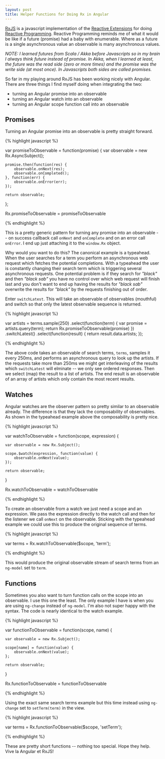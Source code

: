 ```yaml
---
layout: post
title: Helper Functions for Doing Rx in Angular
---
```


[RxJS](https://github.com/Reactive-Extensions/RxJS) is a javascript implementation of the [Reactive Extensions](http://msdn.microsoft.com/en-us/data/gg577609.aspx) for doing [Reactive Programming](http://en.wikipedia.org/wiki/Reactive_programming).  Reactive Programming reminds me of what it would be like if a future (promise) had a baby with enumerable.  Where as a future is a single asynchronous value an observable is many asynchronous values.

*NOTE: I learned futures from Scala / Akka before Javascripts so in my brain I always think future instead of promise.  In Akka, when I learned at least, the future was the read side (zero or more times) and the promise was the write side (at most once).  In Javascripts both sides are called promises.*

So far in my playing around RxJS has been working nicely with Angular.  There are three things I find myself doing when integrating the two:

- turning an Angular promise into an observable
- turning an Angular watch into an observable
- turning an Angular scope function call into an observable

Promises
---

Turning an Angular promise into an observable is pretty straight forward.

{% highlight javascript %}

var promiseToObservable = function(promise) {
    var observable = new Rx.AsyncSubject();

    promise.then(function(res) {
        observable.onNext(res);
        observable.onCompleted();
    }, function(err) {
        observable.onError(err);
    });

    return observable;
};

Rx.promiseToObservable = promiseToObservable

{% endhighlight %}

This is a pretty generic pattern for turning any promise into an observable -- on success callback call `onNext` and `onComplete` and on an error call `onError`.  I end up just attaching it to the `window.Rx` object.

Why would you want to do this?  The canonical example is a typeahead.  When the user searches for a term you perform an asynchronous web request which fetches the potential completions.  With a typeahead the user is constantly changing their search term which is triggering several asynchronous requests.  One potential problem is if they search for *"black"* and then *"black sab"* you have no control over which web request will finish last and you don't want to end up having the results for *"black sab"* overwrite the results for *"black"* by the requests finishing out of order.

Enter `switchLatest`.  This will take an observable of observables (mouthful) and switch so that only the latest observable sequence is returned.

{% highlight javascript %}

var artists = terms.sample(250)
    .select(function(term) {
        var promise = artists.query(term);
        return Rx.promiseToObservable(promise)
    })
    .switchLatest()
    .select(function(result) {
        return result.data.artists;
    });

{% endhighlight %}

The above code takes an observable of search terms, `terms`, samples it every 250ms, and performs an asynchronous query to look up the artists.  If the requests take more than 250ms we might get interleaving of the results which `switchLatest` will elminate -- we only see ordered responses.  Then we select (map) the result to a list of artists.  The end result is an observable of an array of artists which only contain the most recent results.

Watches
---

Angular watches are the observer pattern so pretty similar to an observable already.  The difference is that they lack the composability of observables.  As shown in the typeahead example above the composability is pretty nice.

{% highlight javascript %}

var watchToObservable = function(scope, expression) {

    var observable = new Rx.Subject();

    scope.$watch(expression, function(value) {
        observable.onNext(value);
    });

    return observable;
}

Rx.watchToObservable = watchToObservable

{% endhighlight %}

To create an observable from a watch we just need a scope and an expression.  We pass the expression directly to the watch call and then for the listener we call `onNext` on the observable.  Sticking with the typeahead example we could use this to produce the original sequence of terms.

{% highlight javascript %}

var terms = Rx.watchToObservable($scope, 'term');

{% endhighlight %}

This would produce the original observable stream of search terms from an `ng-model` set to `term`.

Functions
---

Sometimes you also want to turn function calls on the scope into an observable.  I use this one the least.  The only example I have is when you are using `ng-change` instead of `ng-model`.  I'm also not super happy with the syntax.  The code is nearly identical to the watch example.

{% highlight javascript %}

var functionToObservable = function(scope, name) {

    var observable = new Rx.Subject();

    scope[name] = function(value) {
        observable.onNext(value);
    };

    return observable;
}

Rx.functionToObservable = functionToObservable

{% endhighlight %}

Using the exact same search terms example but this time instead using `ng-change` set to `setTerm(term)` in the view.

{% highlight javascript %}

var terms = Rx.functionToObservable($scope, 'setTerm');

{% endhighlight %}

These are pretty short functions -- nothing too special.  Hope they help.  Vive la Angular et RxJS!